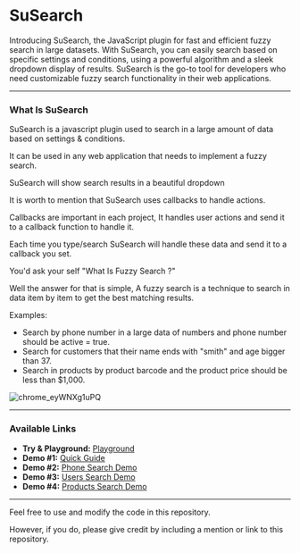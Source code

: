 # SuSearch

Introducing SuSearch, the JavaScript plugin for fast and efficient fuzzy search in large datasets.
With SuSearch, you can easily search based on specific settings and conditions, using a powerful algorithm and a sleek dropdown display of results. SuSearch is the go-to tool for developers who need customizable fuzzy search functionality in their web applications.

---

### What Is SuSearch

SuSearch is a javascript plugin used to search in a large amount of data based on settings & conditions.

It can be used in any web application that needs to implement a fuzzy search.

SuSearch will show search results in a beautiful dropdown

It is worth to mention that SuSearch uses callbacks to handle actions.

Callbacks are important in each project, It handles user actions and send it to a callback function to handle it.

Each time you type/search SuSearch will handle these data and send it to a callback you set.

You'd ask your self "What Is Fuzzy Search ?"

Well the answer for that is simple, A fuzzy search is a technique to search in data item by item to get the best matching results.


Examples:
* Search by phone number in a large data of numbers and phone number should be active = true.
* Search for customers that their name ends with "smith" and age bigger than 37.
* Search in products by product barcode and the product price should be less than $1,000.
    
    
![chrome_eyWNXg1uPQ](https://user-images.githubusercontent.com/25286081/213617794-2484c2e0-8a8a-4b01-8357-7fe80bb7610e.gif)

---



<h3 id="toc" class="alt">Available Links</h3>
<ul>
        <li><strong>Try &amp; Playground:</strong> <a href="https://wegate.net/projects/SuSearch//index.html" target="_blank">Playground</a></li>
        <li><strong>Demo #1:</strong> <a href="https://wegate.net/projects/SuSearch/guide.html" target="_blank">Quick Guide</a></li>
        <li><strong>Demo #2:</strong> <a href="https://wegate.net/projects/SuSearch/demo_2.html" target="_blank">Phone Search Demo</a></li>
        <li><strong>Demo #3:</strong> <a href="https://wegate.net/projects/SuSearch/demo_3.html" target="_blank">Users Search Demo</a></li>
        <li><strong>Demo #4:</strong> <a href="https://wegate.net/projects/SuSearch/demo_4.html" target="_blank">Products Search Demo</a></li>
		</ul>
		
		
		
---

Feel free to use and modify the code in this repository.

However, if you do, please give credit by including a mention or link to this repository.
